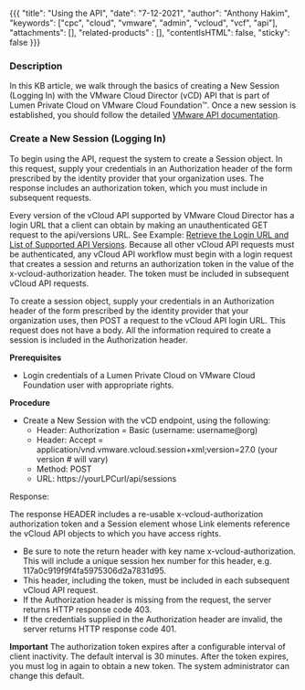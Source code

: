 {{{
  "title": "Using the API",
  "date": "7-12-2021",
  "author": "Anthony Hakim",
  "keywords": ["cpc", "cloud", "vmware", "admin", "vcloud", "vcf", "api"],
  "attachments": [],
  "related-products" : [],
  "contentIsHTML": false,
  "sticky": false
}}}

### Description
In this KB article, we walk through the basics of creating a New Session (Logging In) with the VMware Cloud Director (vCD) API that is part of Lumen Private Cloud on VMware Cloud Foundation™. Once a new session is established, you should follow the detailed [VMware API documentation](https://code.vmware.com/apis/220/vcloud).

### Create a New Session (Logging In)
To begin using the API, request the system to create a Session object. In this request, supply your credentials in an Authorization header of the form prescribed by the identity provider that your organization uses. The response includes an authorization token, which you must include in subsequent requests.

Every version of the vCloud API supported by VMware Cloud Director has a login URL that a client can obtain by making an unauthenticated GET request to the api/versions URL. See Example: [Retrieve the Login URL and List of Supported API Versions](https://pubs.vmware.com/vcd-80/index.jsp?topic=%2Fcom.vmware.vcloud.api.sp.doc_90%2FGUID-1CE15CDF-7858-4BE3-8474-505EE3B7BBA1.html). Because all other vCloud API requests must be authenticated, any vCloud API workflow must begin with a login request that creates a session and returns an authorization token in the value of the x-vcloud-authorization header. The token must be included in subsequent vCloud API requests.

To create a session object, supply your credentials in an Authorization header of the form prescribed by the identity provider that your organization uses, then POST a request to the vCloud API login URL. This request does not have a body. All the information required to create a session is included in the Authorization header.

**Prerequisites**

* Login credentials of a Lumen Private Cloud on VMware Cloud Foundation user with appropriate rights.

**Procedure**

* Create a New Session with the vCD endpoint, using the following:
  * Header: Authorization = Basic (username: username@org)
  * Header: Accept = application/vnd.vmware.vcloud.session+xml;version=27.0 (your version # will vary)
  * Method: POST
  * URL: https://yourLPCurl/api/sessions

Response:

The response HEADER includes a re-usable x-vcloud-authorization authorization token and a Session element whose Link elements reference the vCloud API objects to which you have access rights.

* Be sure to note the return header with key name x-vcloud-authorization. This will include a unique session hex number for this header, e.g. 117a0c919f9f4fa5975306d2a7831d95.
* This header, including the token, must be included in each subsequent vCloud API request.
* If the Authorization header is missing from the request, the server returns HTTP response code 403.
* If the credentials supplied in the Authorization header are invalid, the server returns HTTP response code 401.

__Important__
The authorization token expires after a configurable interval of client inactivity. The default interval is 30 minutes. After the token expires, you must log in again to obtain a new token. The system administrator can change this default.
